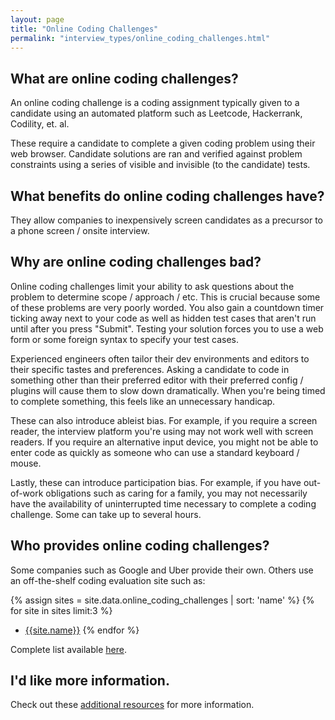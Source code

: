 ```yaml
---
layout: page
title: "Online Coding Challenges"
permalink: "interview_types/online_coding_challenges.html"
---
```


## What are online coding challenges?

An online coding challenge is a coding assignment typically given to a candidate
using an automated platform such as Leetcode, Hackerrank, Codility, et. al.

These require a candidate to complete a given coding problem using their web
browser. Candidate solutions are ran and verified against problem constraints
using a series of visible and invisible (to the candidate) tests.

## What benefits do online coding challenges have?

They allow companies to inexpensively screen candidates as a precursor to
a phone screen / onsite interview.

## Why are online coding challenges bad?

Online coding challenges limit your ability to ask questions about the problem
to determine scope / approach / etc. This is crucial because some of these
problems are very poorly worded. You also gain a countdown timer ticking away
next to your code as well as hidden test cases that aren't run until after you
press "Submit". Testing your solution forces you to use a web form or some
foreign syntax to specify your test cases.

Experienced engineers often tailor their dev environments and editors to their
specific tastes and preferences. Asking a candidate to code in something other
than their preferred editor with their preferred config / plugins will cause
them to slow down dramatically. When you're being timed to complete something,
this feels like an unnecessary handicap.

These can also introduce ableist bias. For example, if you require a screen
reader, the interview platform you're using may not work well with screen
readers. If you require an alternative input device, you might not be able to
enter code as quickly as someone who can use a standard keyboard / mouse.

Lastly, these can introduce participation bias. For example, if you have
out-of-work obligations such as caring for a family, you may not necessarily
have the availability of uninterrupted time necessary to complete a coding
challenge. Some can take up to several hours.

## Who provides online coding challenges?

Some companies such as Google and Uber provide their own. Others use an
off-the-shelf coding evaluation site such as:

{% assign sites = site.data.online_coding_challenges | sort: 'name' %}
{% for site in sites limit:3 %}
- [{{site.name}}]({{site.url}})
{% endfor %}

Complete list available [here](/online-coding-challenge-providers.html).

## I'd like more information.

Check out these [additional resources](/additional-resources.html) for more information.
